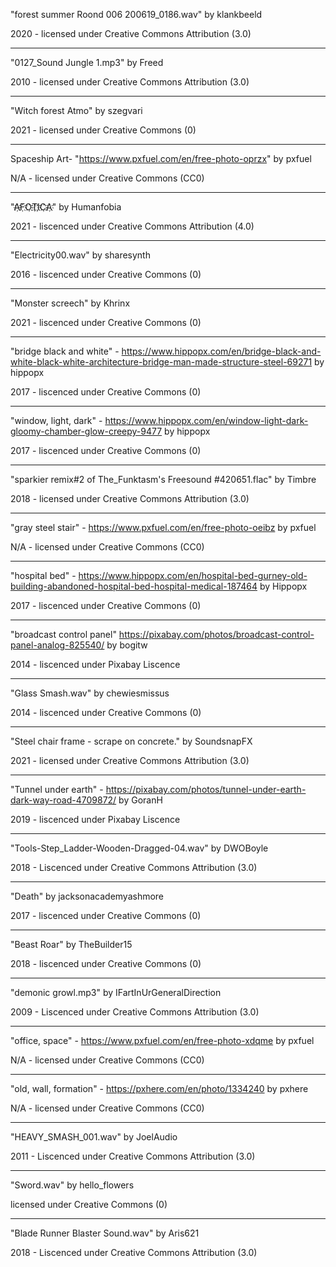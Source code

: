 "forest summer Roond 006 200619_0186.wav" 
by klankbeeld

2020 - licensed under 
Creative Commons Attribution (3.0)

---

"0127_Sound Jungle 1.mp3"
by Freed

2010 - licensed under 
Creative Commons Attribution (3.0)

---

"Witch forest Atmo"
by szegvari

2021 - licensed under
Creative Commons (0)

---

Spaceship Art- "https://www.pxfuel.com/en/free-photo-oprzx"
by pxfuel

N/A - licensed under 
Creative Commons (CC0)

---

"A҉F҉O҉T҉I҉C҉A҉"
by Humanfobia

2021 - liscenced under 
Creative Commons Attribution (4.0)

---

"Electricity00.wav"
by sharesynth

2016 - liscenced under 
Creative Commons (0)

---

"Monster screech"
by Khrinx

2021 - liscenced under
Creative Commons (0)

---

"bridge black and white" - https://www.hippopx.com/en/bridge-black-and-white-black-white-architecture-bridge-man-made-structure-steel-69271
by hippopx

2017 - liscenced under 
Creative Commons (0)

---

"window, light, dark" - https://www.hippopx.com/en/window-light-dark-gloomy-chamber-glow-creepy-9477
by hippopx

2017 - liscenced under
Creative Commons (0)

---

"sparkier remix#2 of The_Funktasm's Freesound #420651.flac"
by Timbre

2018 - licensed under 
Creative Commons Attribution (3.0)

---

"gray steel stair" - https://www.pxfuel.com/en/free-photo-oeibz
by pxfuel

N/A - licensed under 
Creative Commons (CC0)

---

"hospital bed" - https://www.hippopx.com/en/hospital-bed-gurney-old-building-abandoned-hospital-bed-hospital-medical-187464
by Hippopx

2017 - liscenced under 
Creative Commons (0)

---

"broadcast control panel" https://pixabay.com/photos/broadcast-control-panel-analog-825540/
by bogitw

2014 - liscenced under Pixabay Liscence

---

"Glass Smash.wav"
by chewiesmissus

2014 - liscenced under
Creative Commons (0)

---

"Steel chair frame - scrape on concrete."
by SoundsnapFX

2021 - licensed under 
Creative Commons Attribution (3.0)

---

"Tunnel under earth" - https://pixabay.com/photos/tunnel-under-earth-dark-way-road-4709872/
by GoranH

2019 - liscenced under Pixabay Liscence

---

"Tools-Step_Ladder-Wooden-Dragged-04.wav"
by DWOBoyle

2018 - Liscenced under 
Creative Commons Attribution (3.0)

---

"Death"
by jacksonacademyashmore

2017 - liscenced under
Creative Commons (0)

---

"Beast Roar"
by TheBuilder15

2018 - liscenced under
Creative Commons (0)

---

"demonic growl.mp3"
by IFartInUrGeneralDirection

2009 - Liscenced under 
Creative Commons Attribution (3.0)

---

 "office, space" - https://www.pxfuel.com/en/free-photo-xdqme
 by pxfuel
 
N/A - licensed under 
Creative Commons (CC0)

---

"old, wall, formation" - https://pxhere.com/en/photo/1334240
by pxhere

N/A - licensed under 
Creative Commons (CC0)

---

"HEAVY_SMASH_001.wav" 
by JoelAudio

2011 - Liscenced under 
Creative Commons Attribution (3.0)

---

"Sword.wav"
by hello_flowers

licensed under
Creative Commons (0)

---

"Blade Runner Blaster Sound.wav"
by Aris621

2018 - Liscenced under 
Creative Commons Attribution (3.0)
